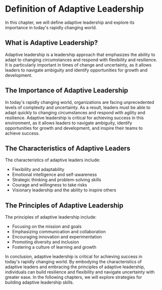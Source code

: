# Definition of Adaptive Leadership

In this chapter, we will define adaptive leadership and explore its importance in today's rapidly changing world.

What is Adaptive Leadership?
----------------------------

Adaptive leadership is a leadership approach that emphasizes the ability to adapt to changing circumstances and respond with flexibility and resilience. It is particularly important in times of change and uncertainty, as it allows leaders to navigate ambiguity and identify opportunities for growth and development.

The Importance of Adaptive Leadership
-------------------------------------

In today's rapidly changing world, organizations are facing unprecedented levels of complexity and uncertainty. As a result, leaders must be able to adapt quickly to changing circumstances and respond with agility and resilience. Adaptive leadership is critical for achieving success in this environment, as it allows leaders to navigate ambiguity, identify opportunities for growth and development, and inspire their teams to achieve success.

The Characteristics of Adaptive Leaders
---------------------------------------

The characteristics of adaptive leaders include:

* Flexibility and adaptability
* Emotional intelligence and self-awareness
* Strategic thinking and problem-solving skills
* Courage and willingness to take risks
* Visionary leadership and the ability to inspire others

The Principles of Adaptive Leadership
-------------------------------------

The principles of adaptive leadership include:

* Focusing on the mission and goals
* Emphasizing communication and collaboration
* Encouraging innovation and experimentation
* Promoting diversity and inclusion
* Fostering a culture of learning and growth

In conclusion, adaptive leadership is critical for achieving success in today's rapidly changing world. By embodying the characteristics of adaptive leaders and embracing the principles of adaptive leadership, individuals can build resilience and flexibility and navigate uncertainty with greater ease. In the following chapters, we will explore strategies for building adaptive leadership skills.
